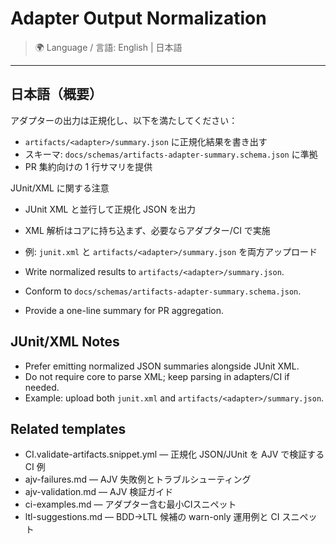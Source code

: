 # Adapter Output Normalization

> 🌍 Language / 言語: English | 日本語

---

## 日本語（概要）

アダプターの出力は正規化し、以下を満たしてください：
- `artifacts/<adapter>/summary.json` に正規化結果を書き出す
- スキーマ: `docs/schemas/artifacts-adapter-summary.schema.json` に準拠
- PR 集約向けの 1 行サマリを提供

JUnit/XML に関する注意
- JUnit XML と並行して正規化 JSON を出力
- XML 解析はコアに持ち込まず、必要ならアダプター/CI で実施
- 例: `junit.xml` と `artifacts/<adapter>/summary.json` を両方アップロード

- Write normalized results to `artifacts/<adapter>/summary.json`.
- Conform to `docs/schemas/artifacts-adapter-summary.schema.json`.
- Provide a one-line summary for PR aggregation.

## JUnit/XML Notes
- Prefer emitting normalized JSON summaries alongside JUnit XML.
- Do not require core to parse XML; keep parsing in adapters/CI if needed.
- Example: upload both `junit.xml` and `artifacts/<adapter>/summary.json`.

## Related templates
- CI.validate-artifacts.snippet.yml — 正規化 JSON/JUnit を AJV で検証する CI 例
- ajv-failures.md — AJV 失敗例とトラブルシューティング
- ajv-validation.md — AJV 検証ガイド
- ci-examples.md — アダプター含む最小CIスニペット
- ltl-suggestions.md — BDD→LTL 候補の warn-only 運用例と CI スニペット
